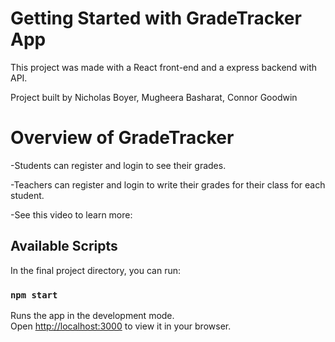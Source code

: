 # Getting Started with GradeTracker App

This project was made with a React front-end and a express backend with API.

Project built by Nicholas Boyer, Mugheera Basharat, Connor Goodwin

# Overview of GradeTracker

-Students can register and login to see their grades.

-Teachers can register and login to write their grades for their class for each student.

-See this video to learn more: 


## Available Scripts

In the final project directory, you can run:

### `npm start`

Runs the app in the development mode.\
Open [http://localhost:3000](http://localhost:3000) to view it in your browser.

